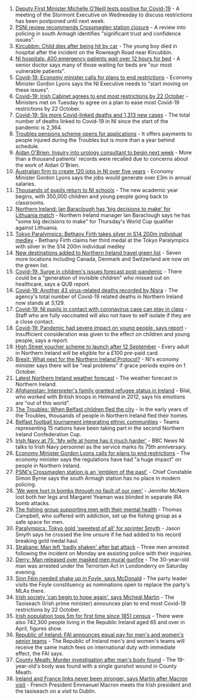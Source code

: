 1. [Deputy First Minister Michelle O'Neill tests positive for Covid-19](https://www.bbc.co.uk/news/uk-northern-ireland-58393886?at_medium=RSS&at_campaign=KARANGA) - A meeting of the Stormont Executive on Wednesday to discuss restrictions has been postponed until next week.
2. [PSNI review recommends Crossmaglen station closure](https://www.bbc.co.uk/news/uk-northern-ireland-58388328?at_medium=RSS&at_campaign=KARANGA) - A review into policing in south Armagh identifies "significant trust and confidence issues".
3. [Kircubbin: Child dies after being hit by car](https://www.bbc.co.uk/news/uk-northern-ireland-58392597?at_medium=RSS&at_campaign=KARANGA) - The young boy died in hospital after the incident on the Rowreagh Road near Kircubbin.
4. [NI hospitals: 400 emergency patients wait over 12 hours for bed](https://www.bbc.co.uk/news/uk-northern-ireland-58393877?at_medium=RSS&at_campaign=KARANGA) - A senior doctor says many of those waiting for beds are "our most vulnerable patients".
5. [Covid-19: Economy minister calls for plans to end restrictions](https://www.bbc.co.uk/news/uk-northern-ireland-58397189?at_medium=RSS&at_campaign=KARANGA) - Economy Minister Gordon Lyons says the NI Executive needs to "start moving on these issues".
6. [Covid-19: Irish Cabinet agrees to end most restrictions by 22 October](https://www.bbc.co.uk/news/world-europe-58400777?at_medium=RSS&at_campaign=KARANGA) - Ministers met on Tuesday to agree on a plan to ease most Covid-19 restrictions by 22 October.
7. [Covid-19: Six more Covid-linked deaths and 1,313 new cases](https://www.bbc.co.uk/news/uk-northern-ireland-58399879?at_medium=RSS&at_campaign=KARANGA) - The total number of deaths linked to Covid-19 in NI since the start of the pandemic is 2,364.
8. [Troubles pensions scheme opens for applications](https://www.bbc.co.uk/news/uk-northern-ireland-58388323?at_medium=RSS&at_campaign=KARANGA) - It offers payments to people injured during the Troubles but is more than a year behind schedule.
9. [Aidan O'Brien: Inquiry into urology consultant to begin next week](https://www.bbc.co.uk/news/uk-northern-ireland-58392599?at_medium=RSS&at_campaign=KARANGA) - More than a thousand patients' records were recalled due to concerns about the work of Aidan O'Brien.
10. [Australian firm to create 120 jobs in NI over five years](https://www.bbc.co.uk/news/uk-northern-ireland-58397078?at_medium=RSS&at_campaign=KARANGA) - Economy Minister Gordon Lyons says the jobs would generate over £3m in annual salaries.
11. [Thousands of pupils return to NI schools](https://www.bbc.co.uk/news/uk-northern-ireland-58388327?at_medium=RSS&at_campaign=KARANGA) - The new academic year begins, with 350,000 children and young people going back to classrooms.
12. [Northern Ireland: Ian Baraclough has 'big decisions to make' for Lithuania match](https://www.bbc.co.uk/sport/football/58398489?at_medium=RSS&at_campaign=KARANGA) - Northern Ireland manager Ian Baraclough says he has "some big decisions to make" for Thursday's World Cup qualifier against Lithuania.
13. [Tokyo Paralympics: Bethany Firth takes silver in S14 200m individual medley](https://www.bbc.co.uk/sport/disability-sport/58393058?at_medium=RSS&at_campaign=KARANGA) - Bethany Firth claims her third medal at the Tokyo Paralympics with silver in the S14 200m individual medley
14. [New destinations added to Northern Ireland travel green list](https://www.bbc.co.uk/news/uk-northern-ireland-58356522?at_medium=RSS&at_campaign=KARANGA) - Seven more locations including Canada, Denmark and Switzerland are now on the green list.
15. [Covid-19: Surge in children's issues forecast post-pandemic](https://www.bbc.co.uk/news/uk-northern-ireland-58363177?at_medium=RSS&at_campaign=KARANGA) - There could be a "generation of invisible children" who missed out on healthcare, says a QUB report.
16. [Covid-19: Another 43 virus-related deaths recorded by Nisra](https://www.bbc.co.uk/news/uk-northern-ireland-58356054?at_medium=RSS&at_campaign=KARANGA) - The agency's total number of Covid-19 related deaths in Northern Ireland now stands at 3,129.
17. [Covid-19: NI pupils in contact with coronavirus case can stay in class](https://www.bbc.co.uk/news/uk-northern-ireland-58342215?at_medium=RSS&at_campaign=KARANGA) - Staff who are fully vaccinated will also not have to self isolate if they are a close contact.
18. [Covid-19: Pandemic had severe impact on young people, says report](https://www.bbc.co.uk/news/uk-northern-ireland-58334583?at_medium=RSS&at_campaign=KARANGA) - Insufficient consideration was given to the effect on children and young people, says a report.
19. [High Street voucher scheme to launch after 12 September](https://www.bbc.co.uk/news/uk-northern-ireland-58329517?at_medium=RSS&at_campaign=KARANGA) - Every adult in Northern Ireland will be eligible for a £100 pre-paid card.
20. [Brexit: What next for the Northern Ireland Protocol?](https://www.bbc.co.uk/news/uk-northern-ireland-58356075?at_medium=RSS&at_campaign=KARANGA) - NI's economy minister says there will be "real problems" if grace periods expire on 1 October.
21. [Latest Northern Ireland weather forecast](https://www.bbc.co.uk/news/uk-northern-ireland-26018439?at_medium=RSS&at_campaign=KARANGA) - The weather forecast in Northern Ireland.
22. [Afghanistan: Interpreter's family granted refugee status in Ireland](https://www.bbc.co.uk/news/uk-northern-ireland-58382925?at_medium=RSS&at_campaign=KARANGA) - Bilal, who worked with British troops in Helmand in 2012, says his emotions are "out of this world".
23. [The Troubles: When Belfast children fled the city](https://www.bbc.co.uk/news/uk-northern-ireland-58193536?at_medium=RSS&at_campaign=KARANGA) - In the early years of the Troubles, thousands of people in Northern Ireland fled their homes.
24. [Belfast football tournament integrating ethnic communities](https://www.bbc.co.uk/news/uk-northern-ireland-58370041?at_medium=RSS&at_campaign=KARANGA) - Teams representing 15 nations have been taking part in the second Northern Ireland Confederation Cup.
25. [Irish Navy at 75: 'My wife at home has it much harder'](https://www.bbc.co.uk/news/world-europe-58174618?at_medium=RSS&at_campaign=KARANGA) - BBC News NI talks to Irish Navy personnel as the service marks its 75th anniversary.
26. [Economy Minister Gordon Lyons calls for plans to end restrictions](https://www.bbc.co.uk/news/uk-northern-ireland-58402233?at_medium=RSS&at_campaign=KARANGA) - The economy minister says the regulations have had "a huge impact" on people in Northern Ireland.
27. [PSNI's Crossmaglen station is an 'emblem of the past'](https://www.bbc.co.uk/news/uk-northern-ireland-58398516?at_medium=RSS&at_campaign=KARANGA) - Chief Constable Simon Byrne says the south Armagh station has no place in modern policing.
28. ['We were hurt in bombs through no fault of our own'](https://www.bbc.co.uk/news/uk-northern-ireland-58274206?at_medium=RSS&at_campaign=KARANGA) - Jennifer McNern lost both her legs and Margaret Yeaman was blinded in separate IRA bomb attacks.
29. [The fishing group supporting men with their mental health](https://www.bbc.co.uk/news/uk-northern-ireland-foyle-west-58343845?at_medium=RSS&at_campaign=KARANGA) - Thomas Campbell, who suffered with addiction, set up the fishing group as a safe space for men.
30. [Paralympics: Tokyo gold 'sweetest of all' for sprinter Smyth](https://www.bbc.co.uk/news/uk-northern-ireland-foyle-west-58382095?at_medium=RSS&at_campaign=KARANGA) - Jason Smyth says he crossed the line unsure if he had added to his record breaking gold medal haul.
31. [Strabane: Man left 'badly shaken' after bat attack](https://www.bbc.co.uk/news/uk-northern-ireland-foyle-west-58395020?at_medium=RSS&at_campaign=KARANGA) - Three men arrested following the incident on Monday are assisting police with their inquiries.
32. [Derry: Man released over masked men mural gunfire](https://www.bbc.co.uk/news/uk-northern-ireland-58382092?at_medium=RSS&at_campaign=KARANGA) - The 30-year-old man was arrested under the Terrorism Act in Londonderry on Saturday evening.
33. [Sinn Féin needed shake up in Foyle, says McDonald](https://www.bbc.co.uk/news/uk-northern-ireland-foyle-west-58345722?at_medium=RSS&at_campaign=KARANGA) - The party leader visits the Foyle constituency as nominations open to replace the party's MLAs there.
34. [Irish society 'can begin to hope again', says Micheál Martin](https://www.bbc.co.uk/news/world-europe-58402941?at_medium=RSS&at_campaign=KARANGA) - The Taoiseach (Irish prime minister) announces plan to end most Covid-19 restrictions by 22 October.
35. [Irish population tops 5m for first time since 1851 census](https://www.bbc.co.uk/news/world-europe-58399880?at_medium=RSS&at_campaign=KARANGA) - There were also 742,300 people living in the Republic Ireland aged 65 and over in April, figures show.
36. [Republic of Ireland: FAI announces equal pay for men's and women's senior teams](https://www.bbc.co.uk/sport/football/58385989?at_medium=RSS&at_campaign=KARANGA) - The Republic of Ireland men's and women's teams will receive the same match fees on international duty with immediate effect, the FAI says.
37. [County Meath: Murder investigation after man's body found](https://www.bbc.co.uk/news/world-europe-58371326?at_medium=RSS&at_campaign=KARANGA) - The 19-year-old's body was found with a single gunshot wound in County Meath.
38. [Ireland and France links never been stronger, says Martin after Macron visit](https://www.bbc.co.uk/news/world-58342210?at_medium=RSS&at_campaign=KARANGA) - French President Emmanuel Macron meets the Irish president and the taoiseach on a visit to Dublin.
